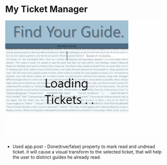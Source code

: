 # My Ticket Manager

![test](./client/ui-testing-recording.gif)

- Used app.post - Done(true/false) property to mark read and undread ticket. it will cause a visual transform to the selected ticket, that will help the user to distinct guides he already read.
